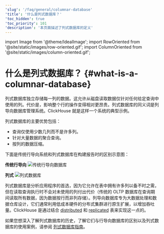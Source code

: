 ```yaml
---
'slug': '/faq/general/columnar-database'
'title': '什么是列式数据库？'
'toc_hidden': true
'toc_priority': 101
'description': '本页面描述了列式数据库的定义'
---
```


import Image from '@theme/IdealImage';
import RowOriented from '@site/static/images/row-oriented.gif';
import ColumnOriented from '@site/static/images/column-oriented.gif';

# 什么是列式数据库？ {#what-is-a-columnar-database}

列式数据库独立存储每一列的数据。这允许从磁盘读取数据仅针对任何给定查询中使用的列。代价是，影响整个行的操作变得相对更昂贵。列式数据库的同义词是列导向数据库管理系统。ClickHouse 就是这样一个系统的典型示例。

列式数据库的主要优势包括：

- 查询仅使用少数几列而不是许多列。
- 针对大量数据的聚合查询。
- 按列的数据压缩。

下面是传统行导向系统和列式数据库在构建报告时的区别示意图：

**传统行导向**
<Image img={RowOriented} alt="传统行导向数据库" size="md" border />

**列式**
<Image img={ColumnOriented} alt="列式数据库" size="md" border />

列式数据库是分析应用程序的首选，因为它允许在表中拥有许多列以备不时之需，但在读取查询执行时不会对未使用的列付出代价（传统的 OLTP 数据库在查询期间读取所有数据，因为数据按行而非列存储）。列导向数据库专为大数据处理和数据仓库设计，它们通常利用低成本硬件的分布式集群进行原生扩展，以增加吞吐量。ClickHouse 是通过结合 [distributed](../../engines/table-engines/special/distributed.md) 和 [replicated](../../engines/table-engines/mergetree-family/replication.md) 表来实现这一点的。

如果您想深入了解列式数据库的历史，了解它们与行导向数据库的区别以及列式数据库的使用案例，请参阅 [列式数据库指南](https://clickhouse.com/engineering-resources/what-is-columnar-database)。
